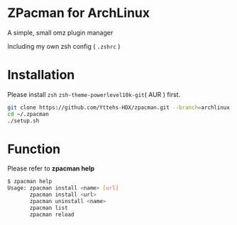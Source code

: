 # ZPacman for ArchLinux

A simple, small omz plugin manager

Including my own zsh config ( ``.zshrc`` )

# Installation

Please install ``zsh`` ``zsh-theme-powerlevel10k-git``( AUR ) first.

```bash
git clone https://github.com/Yttehs-HDX/zpacman.git --branch=archlinux --depth=1 ~/.zpacman
cd ~/.zpacman
./setup.sh
```

# Function

Please refer to **zpacman help**

```bash
$ zpacman help
Usage: zpacman install <name> [url]
       zpacman install <url>
       zpacman uninstall <name>
       zpacman list
       zpacman reload
```
